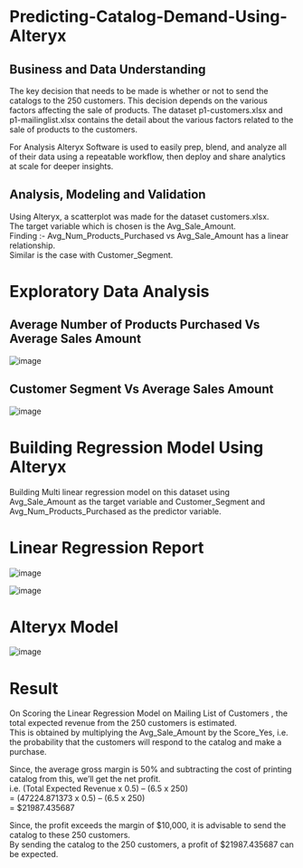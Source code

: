 # Predicting-Catalog-Demand-Using-Alteryx

## Business and Data Understanding
The key decision that needs to be made is whether or not to send the catalogs to the 250
customers. This decision depends on the various factors affecting the sale of products. The
dataset p1-customers.xlsx and p1-mailinglist.xlsx contains the detail about the various factors
related to the sale of products to the customers.

For Analysis Alteryx Software is used to easily prep, blend, and analyze all of their data using a repeatable workflow, 
then deploy and share analytics at scale for deeper insights. 

## Analysis, Modeling and Validation
Using Alteryx, a scatterplot was made for the dataset customers.xlsx. <br>
The target variable which is chosen is the Avg_Sale_Amount. <br>
Finding :-  Avg_Num_Products_Purchased vs Avg_Sale_Amount has a linear relationship. <br>
            Similar is the case with Customer_Segment.<br>
            

# Exploratory Data Analysis            
## Average Number of Products Purchased Vs Average Sales Amount           
![image](https://user-images.githubusercontent.com/16829371/30006619-5871b366-90ca-11e7-856d-71f817dd8c2c.png) <br>

## Customer Segment Vs Average Sales Amount    
![image](https://user-images.githubusercontent.com/16829371/30006625-99569446-90ca-11e7-87a8-2d2a1aa12f25.png) <br>

# Building Regression Model Using Alteryx

Building Multi linear regression model on this dataset using Avg_Sale_Amount as the target variable and Customer_Segment and Avg_Num_Products_Purchased as the predictor variable. <br>

# Linear Regression Report <br>

![image](https://user-images.githubusercontent.com/16829371/30006681-ca65e3ec-90cb-11e7-8abd-bd10612f98f4.png)

![image](https://user-images.githubusercontent.com/16829371/30006701-8621e0e0-90cc-11e7-85b0-0a6c1780c552.png)

# Alteryx Model <br> 

![image](https://user-images.githubusercontent.com/16829371/30006821-9143132e-90cf-11e7-94a6-7f69d1d0b0f8.png)

# Result <br>

On Scoring the Linear Regression Model on Mailing List of Customers , the total expected revenue from
the 250 customers is estimated. <br>
This is obtained by multiplying the Avg_Sale_Amount by the Score_Yes, i.e. the probability that the customers will respond to the catalog and make a purchase. <br>

Since, the average gross margin is 50% and subtracting the cost of printing catalog from this, we’ll get the net profit.<br>
i.e. (Total Expected Revenue x 0.5) – (6.5 x 250) <br>
 = (47224.871373 x 0.5) – (6.5 x 250) <br>
 = $21987.435687 <br>
 
Since, the profit exceeds the margin of $10,000, it is advisable to send the catalog to these 250 customers. <br>
By sending the catalog to the 250 customers, a profit of $21987.435687 can be expected. <br>






